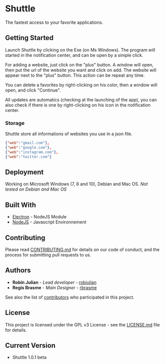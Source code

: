 # Shuttle

The fastest access to your favorite applications.

## Getting Started

Launch Shuttle by clicking on the Exe (on Ms Windows).
The program will started in the notification center, and can be open by a simple click.

For adding a website, just click on the "plus" button. A window will open, then put the url of the website you want and click on add.
The website will appear next to the "plus" button.
This action can be repeat any time.

You can delete a favorites by right-clicking on his color, then a window will open, and click "Continue".

All updates are automatics (checking at the launching of the app), you can also check if there is one by right-clicking on his icon in the notification center.

### Storage

Shuttle store all informations of websites you use in a json file.

```json
{"web":"gmail.com"},
{"web":"google.com"},
{"web":"instagram.com"},
{"web":"twitter.com"}
```

## Deployment

Working on Microsoft Windows (7, 8 and 10), Debian and Mac OS.
_Not tested on Debian and Mac OS_

## Built With

* [Electron](https://electron.atom.io/) - NodeJS Module
* [NodeJS](https://nodejs.org) - Javascript Environnement

## Contributing

Please read [CONTRIBUTING.md](CONTRIBUTING.md) for details on our code of conduct, and the process for submitting pull requests to us.

## Authors

* **Robin Julian** - *Lead developer* - [robjulian](https://github.com/robjulian)
* **Regis Brasme** - *Main Designer* - [rbrasme](https://github.com/rbrasme)

See also the list of [contributors](https://github.com/ShuttleLtd/Shuttle/contributors) who participated in this project.

## License

This project is licensed under the GPL v3 License - see the [LICENSE.md](https://github.com/ShuttleLtd/Shuttle/blob/master/LICENSE) file for details.

## Current Version

* Shuttle 1.0.1 beta
